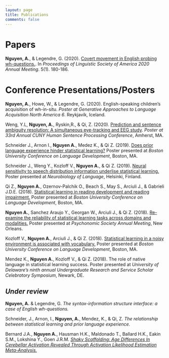 ```yaml
---
layout: page
title: Publications
comments: false
---
```


# Papers 

**Nguyen, A.**, & Legendre, G. (2020). [Covert movement in English probing wh-questions.](http://www.journals.linguisticsociety.org/proceedings/index.php/PLSA/article/viewFile/4696/4323). In *Proceedings of Linguistic Society of America 2020 Annual Meeting*. 5(1). 180-186.

# Conference Presentations/Posters
**Nguyen, A.**, Howe, W., & Legendre, G. (2020). English-speaking children’s acquisition of wh-in-situ. *Poster at Generative Approaches to Language Acquisition North America 6*. Reykjavík, Iceland.

Weng, Y.L, **Nguyen, A.**, Ryskin,R., & Qi, Z. (2020). [Prediction and sentence ambiguity resolution: A simultaneous eye-tracking and EEG study](https://osf.io/xntp5/). *Poster at 33rd Annual CUNY Human Sentence Processing Conference*, Amherst, MA. 

Schneider J., Arnon I., **Nguyen A.**, Medez K., & Qi Z. (2019). [Does prior language experience hinder statistical learning?](https://sites.udel.edu/q-lab/files/2019/11/BUCLD_poster_110419_v2.pdf) Poster presented at *Boston University Conference on Language Development*, Boston, MA.

Schneider J., Weng Y., Kozloff V., **Nguyen A.**, & Qi Z. (2019). [Neural sensitivity to speech distribution information underlise statistical learning.](https://sites.udel.edu/q-lab/files/2019/08/Schneider_NOL_poster_081319.pdf) Poster presented at *Neurobiology of Language*, Helsinki, Finland.

Qi Z., **Nguyen A.**, Ozernov-Palchik O., Beach S., May S., Arciuli J., & Gabrieli J.D.E. (2018). [Statistical learning in reading development and reading impairment.](https://sites.udel.edu/q-lab/files/2018/08/Qi_Zhenghan-18nl2yf.pdf) Poster presented at *Boston University Conference on Language Development*, Boston, MA.

**Nguyen A.**, Sanchez Araujo Y., Georgan W., Arciuli J., & Qi Z. (2018). [Re-examine the reliability of statistical learning tasks across domains and modalities.](https://sites.udel.edu/zqi/files/2018/11/Nguyen_psychonomics2018_final-14uxq7i.pdf) Poster presented at *Psychonomic Society Annual Meeting*, New Orleans.

Kozloff V., **Nguyen A.**, Arciuli J., & Qi Z. (2018). [Statistical learning in a noisy environment is associated with vocabulary.](https://sites.udel.edu/q-lab/files/2018/08/Kozloff_Violet-qw1gv0.pdf) Poster presented at *Boston University Conference on Language Development*, Boston, MA.

Mendez K., **Nguyen A.**, Kozloff V., & Qi Z. (2018). The role of native language in statistical learning success. Poster presented at *University of Delaware’s ninth annual Undergraduate Research and Service Scholar Celebratory Symposium*, Newark, DE.

## *Under review*
**Nguyen, A.** & Legendre, G. *The syntax-information structure interface: a case of English wh-questions.*

Schneider, J., Arnon, I., **Nguyen, A.**, Mendez, K., & Qi, Z. *The relationship between statistical learning and prior language experience.*

Bernard J.A., **Nguyen A.**, Hausman H.K., Maldonado T., Ballard H.K., Eakin S.M., Lokshina Y., Goen J.R.M. [*Shaky Scaffolding: Age Differences In Cerebellar Activation Revealed Through Activation Likelihood Estimation Meta-Analysis.*](https://www.biorxiv.org/content/10.1101/716530v1)
